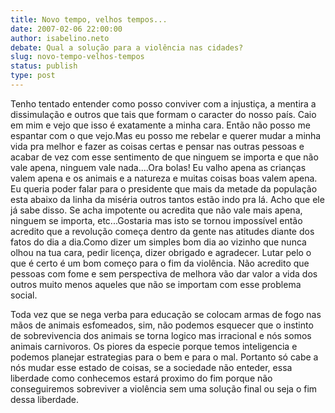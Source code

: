```yaml
---
title: Novo tempo, velhos tempos...
date: 2007-02-06 22:00:00
author: isabelino.neto
debate: Qual a solução para a violência nas cidades?
slug: novo-tempo-velhos-tempos
status: publish 
type: post
---
```


Tenho tentado entender como posso conviver com a injustiça, a mentira a dissimulação e outros que tais que formam o caracter do nosso país. Caio em mim e vejo que isso é exatamente a minha cara. Então não posso me espantar com o que vejo.Mas eu posso me rebelar e querer mudar a minha vida pra melhor e fazer as coisas certas e pensar nas outras pessoas e acabar de vez com esse sentimento de que ninguem se importa e que não vale apena, ninguem vale nada....Ora bolas! Eu valho apena as crianças valem apena e os animais e a natureza e muitas coisas boas valem apena. Eu queria poder falar para o presidente que mais da metade da população esta abaixo da linha da miséria outros tantos estão indo pra lá. Acho que ele já sabe disso. Se acha impotente ou acredita que não vale mais apena, ninguem se importa, etc...Gostaria mas isto se tornou impossível então acredito que a revolução começa dentro da gente nas atitudes diante dos fatos do dia a dia.Como dizer um simples bom dia ao vizinho que nunca olhou na tua cara, pedir licença, dizer obrigado e agradecer. Lutar pelo o que é certo é um bom começo para o fim da violência. Não acredito que pessoas com fome e sem perspectiva de melhora vão dar valor a vida dos outros muito menos aqueles que não se importam com esse problema social.  

Toda vez que se nega verba para educação se colocam armas de fogo nas mãos de animais esfomeados, sim, não podemos esquecer que o instinto de sobrevivencia dos animais se torna logico mas irracional e nós somos animais carnivoros. Os piores da especie porque temos inteligencia e podemos planejar estrategias para o bem e para o mal. Portanto só cabe a nós mudar esse estado de coisas, se a sociedade não enteder, essa liberdade como conhecemos estará proximo do fim porque não conseguiremos sobreviver a violência sem uma solução final ou seja o fim dessa liberdade.
